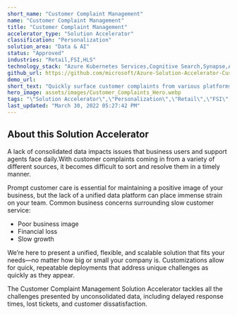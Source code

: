 ```yaml
---
short_name: "Customer Complaint Management"
name: "Customer Complaint Management"
title: "Customer Complaint Management"
accelerator_type: "Solution Accelerator"
classification: "Personalization"
solution_area: "Data & AI"
status: "Approved"
industries: "Retail,FSI,HLS"
technology_stack: "Azure Kubernetes Services,Cognitive Search,Synapse,Azure Machine Learning,PowerApps"
github_url: https://github.com/microsoft/Azure-Solution-Accelerator-Customer-Complaint-Management
demo_url: 
short_text: "Quickly surface customer complaints from various platforms to the correct support"
hero_image: assets/images/Customer_Complaints_Hero.webp
tags: "\"Solution Accelerator\",\"Personalization\",\"Retail\",\"FSI\",\"HLS\",\"Azure Kubernetes Services\",\"Cognitive Search\",\"Synapse\",\"Azure Machine Learning\",\"PowerApps\""
last_updated: "March 30, 2022 05:27:42 PM"
---
```

## About this Solution Accelerator

A lack of consolidated data impacts issues that business users and support agents face daily.With customer complaints coming in from a variety of different sources, it becomes difficult to sort and resolve them in a timely manner.

Prompt customer care is essential for maintaining a positive image of your business, but the lack of a unified data platform can place immense strain on your team.  Common business concerns surrounding slow customer service:

* Poor business image
* Financial loss
* Slow growth

We’re here to present a unified, flexible, and scalable solution that fits your needs—no matter how big or small your company is. Customizations allow for quick, repeatable deployments that address unique challenges as quickly as they appear.

The Customer Complaint Management Solution Accelerator tackles all the challenges presented by unconsolidated data, including delayed response times, lost tickets, and customer dissatisfaction.
